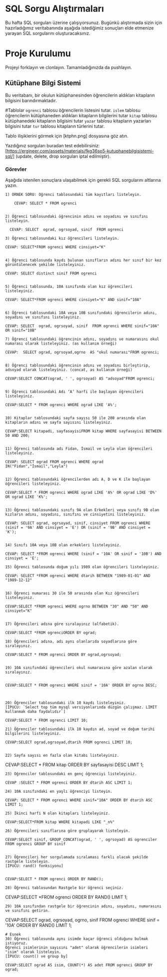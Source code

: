 # SQL Sorgu Alıştırmaları

Bu hafta SQL sorguları üzerine çalışıyorsunuz. Bugünkü alıştırmada sizin için hazırladığımız veritabanında aşağıda istediğimiz sonuçları elde etmenize yarayan SQL sorgularını oluşturacaksınız.

# Proje Kurulumu

Projeyi forklayın ve clonlayın. Tamamladığınızda da pushlayın.

## Kütüphane Bilgi Sistemi

Bu veritabanı, bir okulun kütüphanesinden öğrencilerin aldıkları kitapların bilgisini barındırmaktadır.

#Tablolar
`ogrenci` tablosu öğrencilerin listesini tutar.
`islem` tablosu öğrencilerin kütüphaneden aldıkları kitapların bilgilerini tutar
`kitap` tablosu kütüphanedeki kitapların bilgisini tutar
`yazar` tablosu kitapların yazarları bilgisini tutar
`tur` tablosu kitapların türlerini tutar.

Tablo ilişiklerini görmek için [ktphn.png] dosyasına göz atın.

Yazdığınız sorguları buradan test edebilirsiniz: [https://ergineer.com/assets/materials/fkg36so5-kutuphanebilgisistemi-sql/] (update, delete, drop sorguları iptal edilmiştir).

### Görevler

Aşağıda istenilen sonuçlara ulaşabilmek için gerekli SQL sorgularını altlarına yazın.

    1) ÖRNEK SORU: Öğrenci tablosundaki tüm kayıtları listeleyin.

    	CEVAP: SELECT * FROM ogrenci


    2) Öğrenci tablosundaki öğrencinin adını ve soyadını ve sınıfını listeleyin.

      CEVAP: SELECT  ograd, ogrsoyad, sinif  FROM ogrenci

    3) Öğrenci tablosundaki kız öğrencileri listeleyin.

    CEVAP: SELECT*FROM ogrenci WHERE cinsiyet="K"


    4) Öğrenci tablosunda kaydı bulunan sınıfların adını her sınıf bir kez görüntülenecek şekilde listeleyiniz.

    CEVAP: SELECT distinct sinif FROM ogrenci


    5) Öğrenci tablosunda, 10A sınıfında olan kız öğrencileri listeleyiniz.

    CEVAP: SELECT*FROM ogrenci WHERE cinsiyet="K" AND sinif="10A"


    6) Öğrenci tablosundaki 10A veya 10B sınıfındaki öğrencilerin adını, soyadını ve sınıfını listeleyiniz.

    CEVAP: SELECT  ograd, ogrsoyad, sinif  FROM ogrenci WHERE sinif="10A" OR sinif="10B"

    7) Öğrenci tablosundaki öğrencinin adını, soyadını ve numarasını okul numarası olarak listeleyiniz. (as kullanım örneği)

    CEVAP:  SELECT ograd, ogrsoyad,ogrno  AS "okul numarası"FROM ogrenci;


    8) Öğrenci tablosundaki öğrencinin adını ve soyadını birleştirip, adsoyad olarak listeleyiniz. (concat, as kullanım örneği)

    CEVAP:SELECT CONCAT(ograd, ' ', ogrsoyad) AS "adsoyad"FROM ogrenci;


    9) Öğrenci tablosundaki Adı ‘A’ harfi ile başlayan öğrencileri listeleyiniz.

    CEVAP:SELECT * FROM ogrenci WHERE ograd LIKE 'A%';


    10) Kitaplar tablosundaki sayfa sayısı 50 ile 200 arasında olan kitapların adını ve sayfa sayısını listeleyiniz.

    CEVAP:SELECT kitapadi, sayfasayisiFROM kitap WHERE sayfasayisi BETWEEN 50 AND 200;


    11) Öğrenci tablosunda adı Fidan, İsmail ve Leyla olan öğrencileri listeleyiniz.

    CEVAP: SELECT ograd FROM ogrenci WHERE ograd IN("Fidan","İsmail","Leyla")


    12) Öğrenci tablosundaki öğrencilerden adı A, D ve K ile başlayan öğrencileri listeleyiniz.

    CEVAP:SELECT * FROM ogrenci WHERE ograd LIKE 'A%' OR ograd LIKE 'D%' OR ograd LIKE 'K%';


    13) Öğrenci tablosundaki sınıfı 9A olan Erkekleri veya sınıfı 9B olan kızların adını, soyadını, sınıfını ve cinsiyetini listeleyiniz.

    CEVAP: SELECT ograd, ogrsoyad, sinif, cinsiyet FROM ogrenci WHERE (sinif = '9A' AND cinsiyet = 'E') OR (sinif = '9B' AND cinsiyet = 'K');


    14) Sınıfı 10A veya 10B olan erkekleri listeleyiniz.

    CEVAP: SELECT *FROM ogrenci WHERE (sinif = '10A' OR sinif = '10B') AND cinsiyet = 'E';

    15) Öğrenci tablosunda doğum yılı 1989 olan öğrencileri listeleyiniz.

    CEVAP: SELECT *FROM ogrenci WHERE dtarih BETWEEN "1989-01-01" AND "1989-12-12"


    16) Öğrenci numarası 30 ile 50 arasında olan Kız öğrencileri listeleyiniz.

    CEVAP:SELECT *FROM ogrenci WHERE ogrno BETWEEN "30" AND "50" AND cinsiyet="K"


    17) Öğrencileri adına göre sıralayınız (alfabetik).

    CEVAP:SELECT *FROM ogrenciORDER BY ograd;

    18) Öğrencileri adına, adı aynı olanlarıda soyadlarına göre sıralayınız.

    CEVAP:SELECT * FROM ogrenci ORDER BY ograd,ogrsoyad;


    19) 10A sınıfındaki öğrencileri okul numarasına göre azalan olarak sıralayınız.


    CEVAP:SELECT * FROM ogrenci WHERE sinif = '10A' ORDER BY ogrno DESC;



    20) Öğrenciler tablosundaki ilk 10 kaydı listeleyiniz.
    [İPUCU: `Select top tüm mysql versiyonlarında düzgün çalışmaz. LİMİT kullanmak daha faydalıdır`]

    CEVAP:SELECT * FROM ogrenci LIMIT 10;

    21) Öğrenciler tablosundaki ilk 10 kaydın ad, soyad ve doğum tarihi bilgilerini listeleyiniz.

    CEVAP:SELECT ograd,ogrsoyad,dtarih FROM ogrenci LIMIT 10;


    22) Sayfa sayısı en fazla olan kitabı listeleyiniz.

CEVAP:SELECT \* FROM kitap ORDER BY sayfasayisi DESC LIMIT 1;

    23) Öğrenciler tablosundaki en genç öğrenciyi listeleyiniz.

    CEVAP :SELECT * FROM ogrenci ORDER BY dtarih ASC LIMIT 1;

    24) 10A sınıfındaki en yaşlı öğrenciyi listeyin.

    CEVAP: SELECT * FROM ogrenci WHERE sinif="10A" ORDER BY dtarih ASC LIMIT 1;

    25) İkinci harfi N olan kitapları listeleyiniz.

    CEVAP:SELECT*FROM kitap WHERE kitapadi LIKE "_n%"

    26) Öğrencileri sınıflarına göre gruplayarak listeleyin.

    CEVAP:SELECT sinif, GROUP_CONCAT(ograd, ' ', ogrsoyad) AS ogrenciler FROM ogrenci GROUP BY sinif


    27) Öğrencileri her sorgulamada sıralaması farklı olacak şekilde rastgele listeleyin.
    [İPUCU: rand() fonksiyonu]


    CEVAP:SELECT * FROM ogrenci ORDER BY RAND();

    28) Öğrenci tablosundan Rastgele bir öğrenci seçiniz.

CEVAP:SELECT \*FROM ogrenci ORDER BY RAND() LIMIT 1;

    29) 10A sınıfından rastgele bir öğrencinin adını, soyadını, numarasını ve sınıfını getirin.

CEVAP:SELECT ograd, ogrsoyad, ogrno, sinif FROM ogrenci WHERE sinif = '10A' ORDER BY RAND() LIMIT 1;

    # Esnek
    30) Öğrenci tablosunda aynı isimde kaçar öğrenci olduğunu bulmak istiyoruz.
    Öğrenci isimlerinin sayısını "adet" olarak öğrencilerin isimleri "isim" olarak listeleyin.
    [İPUCU: count() ve group by]

    CEVAP:SELECT ograd AS isim, COUNT(*) AS adet FROM ogrenci GROUP BY ograd;

